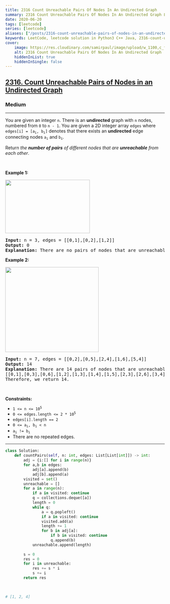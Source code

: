```yaml
---
title: 2316 Count Unreachable Pairs Of Nodes In An Undirected Graph
summary: 2316 Count Unreachable Pairs Of Nodes In An Undirected Graph LeetCode Solution Explained
date: 2020-06-20
tags: [leetcode]
series: [leetcode]
aliases: ["/posts/2316-count-unreachable-pairs-of-nodes-in-an-undirected-graph", "/blog/posts/2316-count-unreachable-pairs-of-nodes-in-an-undirected-graph", "/2316-count-unreachable-pairs-of-nodes-in-an-undirected-graph"]
keywords: LeetCode, leetcode solution in Python3 C++ Java, 2316-count-unreachable-pairs-of-nodes-in-an-undirected-graph solution
cover:
    image: https://res.cloudinary.com/samirpaul/image/upload/w_1100,c_fit,co_rgb:FFFFFF,l_text:Arial_70_bold:2316 Count Unreachable Pairs Of Nodes In An Undirected Graph/problem-solving.webp
    alt: 2316 Count Unreachable Pairs Of Nodes In An Undirected Graph
    hiddenInList: true
    hiddenInSingle: false
---
```



<h2><a href="https://leetcode.com/problems/count-unreachable-pairs-of-nodes-in-an-undirected-graph/">2316. Count Unreachable Pairs of Nodes in an Undirected Graph</a></h2><h3>Medium</h3><hr><div><p>You are given an integer <code>n</code>. There is an <strong>undirected</strong> graph with <code>n</code> nodes, numbered from <code>0</code> to <code>n - 1</code>. You are given a 2D integer array <code>edges</code> where <code>edges[i] = [a<sub>i</sub>, b<sub>i</sub>]</code> denotes that there exists an <strong>undirected</strong> edge connecting nodes <code>a<sub>i</sub></code> and <code>b<sub>i</sub></code>.</p>

<p>Return <em>the <strong>number of pairs</strong> of different nodes that are <strong>unreachable</strong> from each other</em>.</p>

<p>&nbsp;</p>
<p><strong class="example">Example 1:</strong></p>
<img alt="" src="https://assets.leetcode.com/uploads/2022/05/05/tc-3.png" style="width: 267px; height: 169px;">
<pre><strong>Input:</strong> n = 3, edges = [[0,1],[0,2],[1,2]]
<strong>Output:</strong> 0
<strong>Explanation:</strong> There are no pairs of nodes that are unreachable from each other. Therefore, we return 0.
</pre>

<p><strong class="example">Example 2:</strong></p>
<img alt="" src="https://assets.leetcode.com/uploads/2022/05/05/tc-2.png" style="width: 295px; height: 269px;">
<pre><strong>Input:</strong> n = 7, edges = [[0,2],[0,5],[2,4],[1,6],[5,4]]
<strong>Output:</strong> 14
<strong>Explanation:</strong> There are 14 pairs of nodes that are unreachable from each other:
[[0,1],[0,3],[0,6],[1,2],[1,3],[1,4],[1,5],[2,3],[2,6],[3,4],[3,5],[3,6],[4,6],[5,6]].
Therefore, we return 14.
</pre>

<p>&nbsp;</p>
<p><strong>Constraints:</strong></p>

<ul>
	<li><code>1 &lt;= n &lt;= 10<sup>5</sup></code></li>
	<li><code>0 &lt;= edges.length &lt;= 2 * 10<sup>5</sup></code></li>
	<li><code>edges[i].length == 2</code></li>
	<li><code>0 &lt;= a<sub>i</sub>, b<sub>i</sub> &lt; n</code></li>
	<li><code>a<sub>i</sub> != b<sub>i</sub></code></li>
	<li>There are no repeated edges.</li>
</ul>
</div>

---




```python
class Solution:
    def countPairs(self, n: int, edges: List[List[int]]) -> int:
        adj = {i:[] for i in range(n)}
        for a,b in edges:
            adj[a].append(b)
            adj[b].append(a)
        visited = set()
        unreachable = []
        for a in range(n):
            if a in visited: continue
            q = collections.deque([a])
            length = 0
            while q:
                a = q.popleft()
                if a in visited: continue
                visited.add(a)
                length += 1
                for b in adj[a]:
                    if b in visited: continue
                    q.append(b)
            unreachable.append(length)
        
        s = 0
        res = 0
        for i in unreachable:
            res += s * i
            s += i
        return res
        
    
    
# [1, 2, 4]
```
